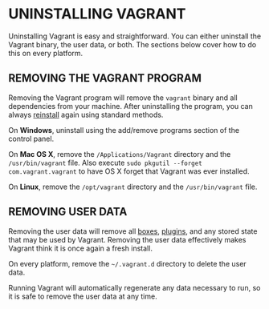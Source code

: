 # UNINSTALLING VAGRANT #
Uninstalling Vagrant is easy and straightforward. You can either uninstall the Vagrant binary, the user data, or both. The sections below cover how to do this on every platform.

## REMOVING THE VAGRANT PROGRAM ##
Removing the Vagrant program will remove the `vagrant` binary and all dependencies from your machine. After uninstalling the program, you can always [reinstall][reinstall] again using standard methods.

On **Windows**, uninstall using the add/remove programs section of the control panel.

On **Mac OS X**, remove the `/Applications/Vagrant` directory and the `/usr/bin/vagrant` file. Also execute `sudo pkgutil --forget com.vagrant.vagrant` to have OS X forget that Vagrant was ever installed.

On **Linux**, remove the `/opt/vagrant` directory and the `/usr/bin/vagrant` file.

## REMOVING USER DATA ##
Removing the user data will remove all [boxes][boxes], [plugins][plugins], and any stored state that may be used by Vagrant. Removing the user data effectively makes Vagrant think it is once again a fresh install.

On every platform, remove the `~/.vagrant.d` directory to delete the user data.

Running Vagrant will automatically regenerate any data necessary to run, so it is safe to remove the user data at any time.

[reinstall]: https://docs.vagrantup.com/v2/installation/
[boxes]: https://docs.vagrantup.com/v2/boxes.html
[plugins]: https://docs.vagrantup.com/v2/plugins/